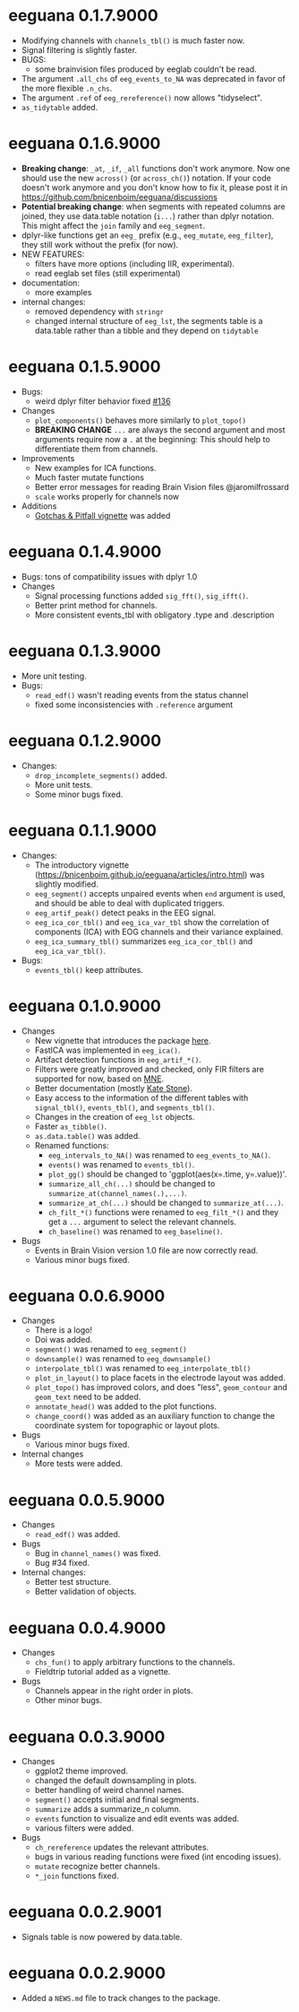 # eeguana 0.1.7.9000
- Modifying channels with `channels_tbl()` is much faster now.
- Signal filtering is slightly faster.
- BUGS:
  - some brainvision files produced by eeglab couldn't be read.
- The argument `.all_chs` of `eeg_events_to_NA` was deprecated in favor of the more flexible `.n_chs`.
- The argument `.ref` of `eeg_rereference()` now allows "tidyselect".
- `as_tidytable` added.


# eeguana 0.1.6.9000

- **Breaking change**: `_at`, `_if`, `_all` functions don't work anymore. Now one should use the new `across()` (or `across_ch()`) notation. If your code doesn't work anymore and you don't know how to fix it, please post it in https://github.com/bnicenboim/eeguana/discussions
- **Potential breaking change**: when segments with repeated columns are joined, they use data.table notation (`i...`) rather than dplyr notation. This might affect the `join` family and `eeg_segment`.
- dplyr-like functions get an `eeg_` prefix (e.g., `eeg_mutate`, `eeg_filter`), they still work without the prefix (for now). 
- NEW FEATURES:
    - filters have more options (including IIR, experimental).
    - read eeglab set files (still experimental)
- documentation:
    - more examples
- internal changes:
    - removed dependency with `stringr`
    - changed internal structure of `eeg_lst`, the segments table is a data.table rather than a tibble and they depend on `tidytable`
    
# eeguana 0.1.5.9000
  - Bugs: 
    - weird dplyr filter behavior fixed  [#136](https://github.com/bnicenboim/eeguana/issues/136)
  - Changes
    - `plot_components()` behaves more similarly to `plot_topo()`
    - **BREAKING CHANGE** `...` are always the second argument and most arguments require now a `.` at the beginning: This should help to differentiate them from channels. 
  - Improvements
    - New examples for ICA functions.
    - Much faster mutate functions
    - Better error messages for reading Brain Vision files @jaromilfrossard
    - `scale` works properly for channels now
  - Additions
    - [Gotchas & Pitfall vignette](https://bnicenboim.github.io/eeguana/articles/gotchas.html) was added
    
# eeguana 0.1.4.9000
  - Bugs: tons of compatibility issues with dplyr 1.0
  - Changes
    - Signal processing functions added `sig_fft()`, `sig_ifft()`.
    - Better print method for channels.
    - More consistent events_tbl with obligatory .type and .description
    
    
# eeguana 0.1.3.9000
  - More unit testing.
  - Bugs:
    - `read_edf()` wasn't reading events from the status channel
    - fixed some inconsistencies with `.reference` argument

# eeguana 0.1.2.9000
  - Changes:
    - `drop_incomplete_segments()` added.
    - More unit tests.
    - Some minor bugs fixed.

# eeguana 0.1.1.9000
  - Changes:
       - The introductory vignette (https://bnicenboim.github.io/eeguana/articles/intro.html) was slightly modified.
       - `eeg_segment()` accepts unpaired events when `end` argument is used, and should be able to deal with duplicated triggers.
       - `eeg_artif_peak()` detect peaks in the EEG signal.
       - `eeg_ica_cor_tbl()` and `eeg_ica_var_tbl` show the correlation of components (ICA) with EOG channels and their variance explained.
       - `eeg_ica_summary_tbl()` summarizes `eeg_ica_cor_tbl()` and `eeg_ica_var_tbl()`.
  - Bugs:
      - `events_tbl()` keep attributes.
      
# eeguana 0.1.0.9000
  - Changes
      - New vignette that introduces the package [here](https://bnicenboim.github.io/eeguana/articles/intro.html).
      - FastICA was implemented in `eeg_ica()`.
      - Artifact detection functions in `eeg_artif_*()`.
      - Filters were greatly improved and checked, only FIR filters are supported for now, based on [MNE](https://www.martinos.org/mne).
      - Better documentation (mostly [Kate Stone](https://github.com/auskate)).
      - Easy access to the information of the different tables with `signal_tbl()`, `events_tbl()`, and `segments_tbl()`.
      - Changes in the creation of `eeg_lst` objects.
      - Faster `as_tibble()`.
      - `as.data.table()` was added.
      - Renamed functions:
          + `eeg_intervals_to_NA()` was renamed to `eeg_events_to_NA()`.
          + `events()` was renamed to `events_tbl()`.
          + `plot_gg()` should be changed to 'ggplot(aes(x=.time, y=.value))'.
          + `summarize_all_ch(...)` should be changed to `summarize_at(channel_names(.),...)`.
          + `summarize_at_ch(...)` should be changed to `summarize_at(...)`.
          + `ch_filt_*()` functions were renamed to `eeg_filt_*()` and they get a `...` argument to select the relevant channels.
          + `ch_baseline()` was renamed to `eeg_baseline()`.
   - Bugs
      - Events in Brain Vision version 1.0 file are now correctly read. 
      - Various minor bugs fixed.
     
# eeguana 0.0.6.9000
  - Changes
      - There is a logo!
      - Doi was added.
      - `segment()` was renamed to `eeg_segment()`
      - `downsample()` was renamed to `eeg_downsample()`
      - `interpolate_tbl()` was renamed to `eeg_interpolate_tbl()`
      - `plot_in_layout()` to place facets in the electrode layout was added.
      - `plot_topo()` has improved colors, and does "less", `geom_contour` and `geom_text` need to be added.
      - `annotate_head()` was added to the plot functions.
      - `change_coord()` was added as an auxiliary function to change the coordinate system for topographic or layout plots.
  - Bugs
      - Various minor bugs fixed.
  - Internal changes
      - More tests were added.
    
# eeguana 0.0.5.9000
 - Changes
      - `read_edf()` was added.
 - Bugs
      - Bug in `channel_names()` was fixed.
      - Bug  #34 fixed.
 - Internal changes:
      - Better test structure.
      - Better validation of objects.  

# eeguana 0.0.4.9000
 - Changes
      - `chs_fun()` to apply arbitrary functions to the channels.
      - Fieldtrip tutorial added as a vignette.
 - Bugs
      - Channels appear in the right order in plots.
      - Other minor bugs.

# eeguana 0.0.3.9000
 - Changes
      - ggplot2 theme improved.
      - changed the default downsampling in plots.
      - better handling of weird channel names.
      - `segment()` accepts initial and final segments.
      - `summarize` adds a summarize_n column.
      - `events` function to visualize and edit events was added.
      - various filters were added.
 - Bugs
      - `ch_rereference` updates the relevant attributes.
      - bugs in various reading functions were fixed (int encoding issues).
      - `mutate` recognize better channels.
      - `*_join` functions fixed.
   
# eeguana 0.0.2.9001

- Signals table is now powered by data.table.


# eeguana 0.0.2.9000

* Added a `NEWS.md` file to track changes to the package.
